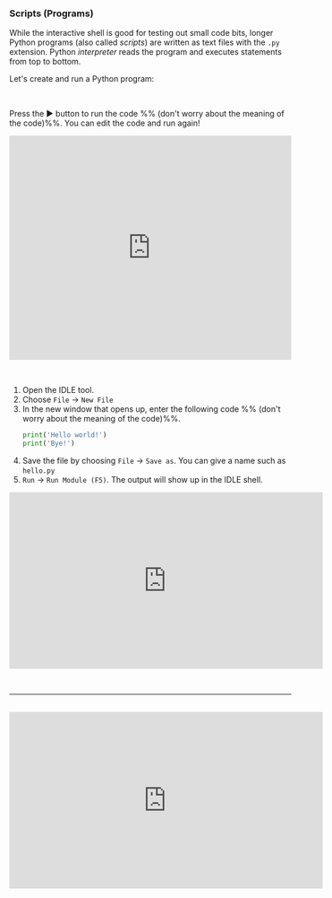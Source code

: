 ### Scripts (Programs)

While the interactive shell is good for testing out small code bits, longer Python programs (also called _scripts_) are written as text files with the `.py` extension. Python _<tooltip content="the tool that interprets the code and executes it">interpreter</tooltip>_ reads the program and executes statements from top to bottom.

Let's create and run a Python program:

<tabs> 
  <tab header="Using Repl.it (no need to save as a file)">

Press the :arrow_forward: button to run the code %%&nbsp;(don't worry about the meaning of the code)%%. You can edit the code and run again!
   
<iframe height="400px" width="100%" src="https://repl.it/@pythonbasics/helloworld?lite=true" scrolling="no" frameborder="no" allowtransparency="true" allowfullscreen="true" sandbox="allow-forms allow-pointer-lock allow-popups allow-same-origin allow-scripts allow-modals"></iframe>
   
  </tab>
  <tab header="Using IDLE (need to save as a `.py` file)">

1. <trigger trigger="click" for="modal:scripts-openIdle">Open the IDLE tool</trigger>.
1. Choose `File` → `New File`
1. In the new window that opens up, enter the following code %%&nbsp;(don't worry about the meaning of the code)%%.
   ```python
   print('Hello world!')
   print('Bye!')
   ```
1. Save the file by choosing `File` → `Save as`. You can give a name such as `hello.py`
1. `Run` → `Run Module (F5)`. The output will show up in the IDLE shell. 

<panel type="seamless" header="%%:tv: Writing your first Python program%%">

<iframe width="560" height="315" src="https://www.youtube.com/embed/buMTH6ICnqk?rel=0&showinfo=0&start=2&end=168&version=3" frameborder="0" allowfullscreen></iframe>

</panel>

  </tab>
</tabs><hr>

<modal title=":tv: Opening IDEL in Windows 10" id="modal:scripts-openIdle">
  
<iframe width="560" height="315" src="https://www.youtube.com/embed/dX2-V2BocqQ?rel=0&showinfo=0&start=247&end=270&version=3" frameborder="0" allowfullscreen></iframe>

</modal>



